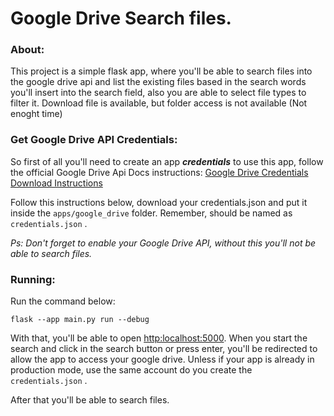 # Google Drive Search files.

### About:

This project is a simple flask app, where you'll be able to search files into the google drive api and list the existing files based in the search words you'll insert into the search field, also you are able to select file types to filter it. Download file is available, but  folder access is not available (Not enoght time)

### Get Google Drive API Credentials:

So first of all you'll need to create an app ***credentials*** to use this app, follow the official Google Drive Api Docs instructions: [Google Drive Credentials Download Instructions](https://developers.google.com/drive/api/quickstart/python?hl=en#set_up_your_environment "docs Google Drive Api")

Follow this instructions below, download your credentials.json and put it inside the `apps/google_drive` folder. Remember, should be named as `credentials.json` .

*Ps: Don't forget to enable your Google Drive API, without this you'll not be able to search files.*

### Running:

Run the command below:

```
flask --app main.py run --debug
```

With that, you'll be able to open [http:localhost:5000](). When you start the search and click in the search button or press enter, you'll be redirected to allow the app to access your google drive. Unless if your app is already in production mode, use the same account do you create the `credentials.json` .

After that you'll be able to search files.
